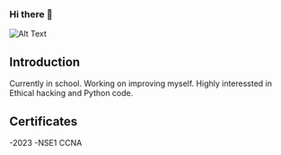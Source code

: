 ### Hi there 👋
![Alt Text](https://media.giphy.com/media/YQitE4YNQNahy/giphy-downsized-large.gif)
## Introduction

Currently in school. Working on improving myself. Highly interessted in Ethical hacking and Python code. 

## Certificates
-2023
-NSE1
CCNA


